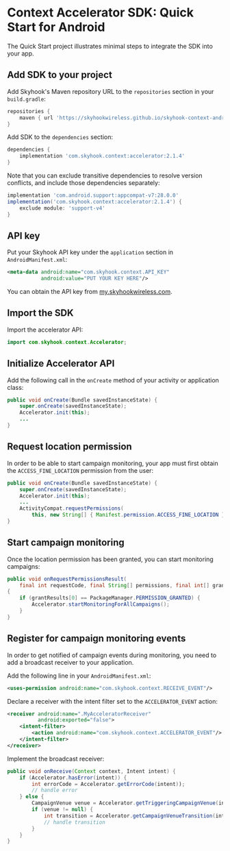 # Context Accelerator SDK: Quick Start for Android

The Quick Start project illustrates minimal steps to integrate the SDK into your app.

## Add SDK to your project

Add Skyhook's Maven repository URL to the `repositories` section in your `build.gradle`:
```gradle
repositories {
    maven { url 'https://skyhookwireless.github.io/skyhook-context-android' }
}
```

Add SDK to the `dependencies` section:
```gradle
dependencies {
    implementation 'com.skyhook.context:accelerator:2.1.4'
}
```

Note that you can exclude transitive dependencies to resolve version conflicts, and include those dependencies separately:
```gradle
implementation 'com.android.support:appcompat-v7:28.0.0'
implementation('com.skyhook.context:accelerator:2.1.4') {
    exclude module: 'support-v4'
}
```

## API key

Put your Skyhook API key under the `application` section in `AndroidManifest.xml`:
```xml
<meta-data android:name="com.skyhook.context.API_KEY"
           android:value="PUT YOUR KEY HERE"/>
```

You can obtain the API key from [my.skyhookwireless.com](https://my.skyhookwireless.com).

## Import the SDK

Import the accelerator API:
```java
import com.skyhook.context.Accelerator;
```

## Initialize Accelerator API

Add the following call in the `onCreate` method of your activity or application class:
```java
public void onCreate(Bundle savedInstanceState) {
    super.onCreate(savedInstanceState);
    Accelerator.init(this);
    ...
}
```

## Request location permission

In order to be able to start campaign monitoring, your app must first obtain
the `ACCESS_FINE_LOCATION` permission from the user:
```java
public void onCreate(Bundle savedInstanceState) {
    super.onCreate(savedInstanceState);
    Accelerator.init(this);
    ...
    ActivityCompat.requestPermissions(
        this, new String[] { Manifest.permission.ACCESS_FINE_LOCATION }, 0);
}
```

## Start campaign monitoring

Once the location permission has been granted, you can start monitoring campaigns:
```java
public void onRequestPermissionsResult(
    final int requestCode, final String[] permissions, final int[] grantResults)
{
    if (grantResults[0] == PackageManager.PERMISSION_GRANTED) {
        Accelerator.startMonitoringForAllCampaigns();
    }
}
```

## Register for campaign monitoring events

In order to get notified of campaign events during monitoring, you need to
add a broadcast receiver to your application.

Add the following line in your `AndroidManifest.xml`:
```xml
<uses-permission android:name="com.skyhook.context.RECEIVE_EVENT"/>
```

Declare a receiver with the intent filter set to the `ACCELERATOR_EVENT` action:
```xml
<receiver android:name=".MyAcceleratorReceiver"
          android:exported="false">
    <intent-filter>
        <action android:name="com.skyhook.context.ACCELERATOR_EVENT"/>
    </intent-filter>
</receiver>
```

Implement the broadcast receiver:
```java
public void onReceive(Context context, Intent intent) {
    if (Accelerator.hasError(intent)) {
        int errorCode = Accelerator.getErrorCode(intent));
        // handle error
    } else {
        CampaignVenue venue = Accelerator.getTriggeringCampaignVenue(intent);
        if (venue != null) {
            int transition = Accelerator.getCampaignVenueTransition(intent);
            // handle transition
        }
    }
}
```
